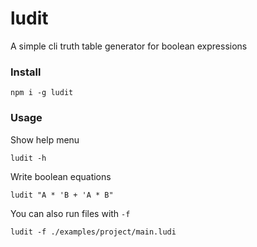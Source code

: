 # ludit

A simple cli truth table generator for boolean expressions

### Install

```
npm i -g ludit
```

### Usage

Show help menu

```
ludit -h
```

Write boolean equations

```
ludit "A * 'B + 'A * B"
```

You can also run files with `-f`

```
ludit -f ./examples/project/main.ludi
```
